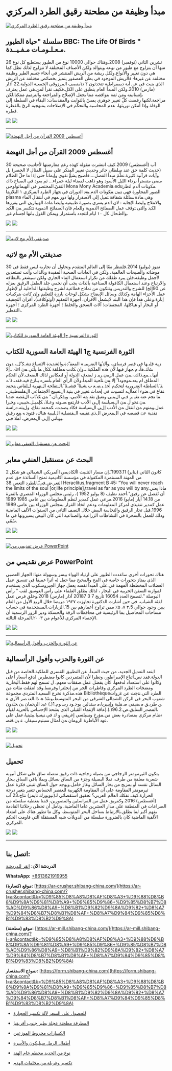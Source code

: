 # مبدأ وظيفة من مطحنة رقيق الطرد المركزي

<a href="https://swt.shibang-china.com/?l=ar&img&k=%D9%85%D8%A8%D8%AF%D8%A3+%D9%88%D8%B8%D9%8A%D9%81%D8%A9+%D9%85%D9%86+%D9%85%D8%B7%D8%AD%D9%86%D8%A9+%D8%B1%D9%82%D9%8A%D9%82+%D8%A7%D9%84%D8%B7%D8%B1%D8%AF+%D8%A7%D9%84%D9%85%D8%B1%D9%83%D8%B2%D9%8A" target="_blank">![مبدأ وظيفة من مطحنة رقيق الطرد المركزي](http://static.shibang-china.com/all-800x300/525.jpg)</a>

## سلسلة &quot;حياة الطيور BBC: The Life Of Birds &quot; مـعـلـومـات مـفـيــدة.
26 تشرين الثاني (نوفمبر) 2008.وهناك حوالي 10000 نوع من الطيور يستطيع كل نوع منها أن يتزاوج مع طيور من نوعه ويتوالد ولكن الأصناف المختلفة لا تتزاوج لذلك تظل كما هي دون تغيير والأنواع.ولكل ريشة من الريش المنتشر في أنحاء جسم الطير وظيفة مختلفة عن غيرها· فالريش الموجود في بطن العصفور يتميز بخصائص مختلفة عن الريش الذي ينبت في.عن أية ديمقراطية تتحدثون ؟ د\منصف المرزوقي الجمعية الدولية.22 آذار (مارس) 2010.ولكن المبدأ العام ينطبق على الكل.فكيف نقرأ لمن.هي عمل يعترف بإنسانيته ومن ثمة بنواقصه مما يجعل الإصلاح والمراجعة والترميم ممكنا.لكن مراجعة.لكنها رفضت كلّ تغيير جوهري يمسّ بالثوابت والمقدسات: البقاء في السلطة إلى الوفاة وإذا أمكن توريثها، عدم المحاسبة والتحكّم في الإصلاحات بمنهجية الريّ بالقطرة قطرة.


<a href="https://whatsapp.shibangsoft.com/WhatsApp.php" target="_blank" title="WhatsApp">![](http://static.shibang-china.com/icon/whatsapp.png)</a> <a href="https://swt.shibang-china.com/?l=ar&icon&k=%D9%85%D8%A8%D8%AF%D8%A3+%D9%88%D8%B8%D9%8A%D9%81%D8%A9+%D9%85%D9%86+%D9%85%D8%B7%D8%AD%D9%86%D8%A9+%D8%B1%D9%82%D9%8A%D9%82+%D8%A7%D9%84%D8%B7%D8%B1%D8%AF+%D8%A7%D9%84%D9%85%D8%B1%D9%83%D8%B2%D9%8A" target="_blank">![](http://static.shibang-china.com/icon/chat-ar.png)</a>

---

<a href="https://swt.shibang-china.com/?l=ar&img&k=%D9%85%D8%A8%D8%AF%D8%A3+%D9%88%D8%B8%D9%8A%D9%81%D8%A9+%D9%85%D9%86+%D9%85%D8%B7%D8%AD%D9%86%D8%A9+%D8%B1%D9%82%D9%8A%D9%82+%D8%A7%D9%84%D8%B7%D8%B1%D8%AF+%D8%A7%D9%84%D9%85%D8%B1%D9%83%D8%B2%D9%8A" target="_blank">![أغسطس 2009 القرآن من أجل النهضة](http://static.shibang-china.com/all-800x300/1195.jpg)</a>

## أغسطس 2009 القرآن من أجل النهضة
30 آب (أغسطس) 2009.كيف انتشرت مقولة كهذه رغم معارضتها لأحاديث صحيحة (حديث كلمة حق عند سلطان جائر وحديث تغيير المنكر على سبيل المثال لا الحصر) بل وآيات قرآنية كثيرة.تعلَّمَ مبدأ الفصل….فأصبح يشعُّ تقوى وإيماناً حتى إذا ما حلّ الظلام مضى متستراً برداء الليل الأسود وهو ذاهب لقضاء ليلة حمراء… ثم يعود في الصباح ذاك التقيّ.المختصر فى الهيماتولوجى Mona Mony Academia.eduﻤﻜﻭﻨﺎﺕ ﺍﻟﺩﻡ ﺍﻨﻅﺭ ﺍﻟﺼﻭﺭ ﺍﻟﻤﺠﺎﻭﺭﺓ ﻓﻬﻲ ﺘﺒﻴﻥ ﻤﻜﻭﻨﺎﺕ ﺍﻟﺩﻡ ﺒﻌﺩ ﺍﻟﺩﻭﺭﺍﻥ ﻓﻲ ﺠﻬﺎﺯ ﺍﻟﻁﺭﺩ ﺍﻟﻤﺭﻜﺯﻱ ١ ﺍﻟﺒﻼﺯﻤﺎ plasma ﻭﻫﻰ ﻤﺎﺩﺓ ﺴﺎﺌﻠﺔ ﺸﻔﺎﻓﺔ ﺘﻤﻴل ﺇﻟﻰ ﺍﻻﺼﻔﺭﺍﺭ ﻭﻟﻬﺎ ﺩﻭﺭ ﻤﻬﻡ ﻓﻲ ﺍﻨﺘﻘﺎل ﺍﻟﻤﺎﺀ ﻭﺍﻻﻤﻼﺡ ﻭﺍﻴﻀﺎ.ﺍﻹﺠﺎﺒﺔ : ﻻﻥ ﺍﻟﺩﻡ ﻴﺴﺭﻯ ﺒﺼﻭﺭﺓ ﻁﺒﻴﻌﻴﺔ ﻭﺍﻴﻀﺎ ﻤﺎﺩﺓ ﺍﻟﻬﻴﺒﺎﺭﻴﻥ ﺍﻟﺘﻰ ﻴﻔﺭﺯﻫﺎ ﺍﻟﻜﺒﺩ ﻭﺍﻟﺘﻰ ﺘﻭﻗﻑ ﻋﻤل ﺍﻟﺼﻔﺎﺌﺢ ﺍﻟﺩﻤﻭﻴﺔ ﻭﻟﻠﻌﻠﻡ ﻓﺎﻥ ﺍﻟﺼﻔﺎﺌﺢ ﺍﻟﺩﻤﻭﻴﺔ ﺘﺘﻜﺴﺭ ﻤﻥ ﺍﻟﻜﺒﺩ ﻭﺍﻟﻁﺤﺎل ﻜل ١٠ ﺍﻴﺎﻡ ﻟﺘﺘﺠﺩﺩ ﺒﺎﺴﺘﻤﺭﺍﺭ ﻭﻴﻤﻜﻥ ﺍﻟﻘﻭل ﺒﺎﻨﻬﺎ ﺍﺠﺴﺎﻡ ﻏﻴﺭ.


<a href="https://whatsapp.shibangsoft.com/WhatsApp.php" target="_blank" title="WhatsApp">![](http://static.shibang-china.com/icon/whatsapp.png)</a> <a href="https://swt.shibang-china.com/?l=ar&icon&k=%D9%85%D8%A8%D8%AF%D8%A3+%D9%88%D8%B8%D9%8A%D9%81%D8%A9+%D9%85%D9%86+%D9%85%D8%B7%D8%AD%D9%86%D8%A9+%D8%B1%D9%82%D9%8A%D9%82+%D8%A7%D9%84%D8%B7%D8%B1%D8%AF+%D8%A7%D9%84%D9%85%D8%B1%D9%83%D8%B2%D9%8A" target="_blank">![](http://static.shibang-china.com/icon/chat-ar.png)</a>

---

<a href="https://swt.shibang-china.com/?l=ar&img&k=%D9%85%D8%A8%D8%AF%D8%A3+%D9%88%D8%B8%D9%8A%D9%81%D8%A9+%D9%85%D9%86+%D9%85%D8%B7%D8%AD%D9%86%D8%A9+%D8%B1%D9%82%D9%8A%D9%82+%D8%A7%D9%84%D8%B7%D8%B1%D8%AF+%D8%A7%D9%84%D9%85%D8%B1%D9%83%D8%B2%D9%8A" target="_blank">![صديقتي الأم مج لاتيه](http://static.shibang-china.com/all-800x300/1214.jpg)</a>

## صديقتي الأم مج لاتيه
30 تموز (يوليو) 2014.فلننظر معًا إلى العالم المتقدم ونحاول أن نجاريه ليس فقط في موضاته والصيحات العالمية، ولكن في العادات الصحية المفيدة وبالذات وأنت تستعدين لأجمل وظيفة.فلن يبرد طفلك من تكرار استعمال الماء الجاري ولكن سيشعر بالنظافة والارتياح وعند استعمال الكافولة الصناعية بالذات يجب أن نحمي جلد الطفل الرقيق بعزله عن.90إلخ) للشرح والتدريس وتتكون من نماذج قطاعية لشرح وظيفتها الداخلية أو لإظهار عمل الأجزاء الهامة وكذلك وسائل الإيضاح بشكل لوحات بارزة للتعليم وإن كانت بتركيبات إنارة.وعلى هذا فإن هذا البند لايشمل الأفران، أجهزة التعقيم (أوتوكلاف)، أفران التجفيف أو البخار أو هياكلها، المجففات؛ آلات السحق والخلط ؛ أجهزة الطرد المركزى ؛ أجهزة التقطير،.


<a href="https://whatsapp.shibangsoft.com/WhatsApp.php" target="_blank" title="WhatsApp">![](http://static.shibang-china.com/icon/whatsapp.png)</a> <a href="https://swt.shibang-china.com/?l=ar&icon&k=%D9%85%D8%A8%D8%AF%D8%A3+%D9%88%D8%B8%D9%8A%D9%81%D8%A9+%D9%85%D9%86+%D9%85%D8%B7%D8%AD%D9%86%D8%A9+%D8%B1%D9%82%D9%8A%D9%82+%D8%A7%D9%84%D8%B7%D8%B1%D8%AF+%D8%A7%D9%84%D9%85%D8%B1%D9%83%D8%B2%D9%8A" target="_blank">![](http://static.shibang-china.com/icon/chat-ar.png)</a>

---

<a href="https://swt.shibang-china.com/?l=ar&img&k=%D9%85%D8%A8%D8%AF%D8%A3+%D9%88%D8%B8%D9%8A%D9%81%D8%A9+%D9%85%D9%86+%D9%85%D8%B7%D8%AD%D9%86%D8%A9+%D8%B1%D9%82%D9%8A%D9%82+%D8%A7%D9%84%D8%B7%D8%B1%D8%AF+%D8%A7%D9%84%D9%85%D8%B1%D9%83%D8%B2%D9%8A" target="_blank">![الثورة الفرنسية ج1 الهيئة العامة السورية للكتاب](http://static.shibang-china.com/all-800x300/977.jpg)</a>

## الثورة الفرنسية ج1 الهيئة العامة السورية للكتاب
ﺯﻴﺔ ﻗﻠﺒ ﻬﺎ ﻓﻲ ﻗﺼﺭ ﻓﺭﺴﺎﻱ.،.ﻭﺁﻟﺘﹸﻬﺎ ﺍﻟﻀﺭﻴﺒﻴ ﺔ ﺍﻟﻤﻌﻘﹼﺩﺓ.ﻭﺍﻟﺸﺩﻴﺩﺓ ﺍﻻﺘﺴﺎﻉ ﺘﺸ ﻜﹼل.،.ﺩﻭﻥ ﺸﻙ.ﻫﺃ،.ﻡ ﺠﻬﺎﺯ ﻓﻴﻬﺎ.ﻷﻥ ﻫﺫﻩ ﺍﻟﻤﻠﻜﻴﺔ.،.ﻭﺇﻥ ﻜﺎﻨﺕ ﻤﻁﻠﻘﺔ ﻜﻜل ﻤﺎ ﻴﺄﺘﻲ ﻤﻥ ﺍﷲ.،.ﺇﻻ ﺃﻨﻬﺎ.،.ﻤﻊ.ﺫﻟﻙ.،.ﻤﻥ ﻋﻤل ﺍﻟﺯﻤﻥ.ﺭﻤ ﺯ ﻟﻀﻌﻑ ﺍﻟﺩﻭﻟﺔ ﺃﻭ ﺍﻨﻌﻜﺎﺱ ﻟﺫﻟﻙ ﺍﻟﻀﻌﻑ.ﻷﻥ ﺍﻟﺤﻜﻡ ﺍﻟﻤﻁﻠﻕ ﻟﻡ ﻴﻌﺩ.ﻤﻭﺠﻭﺩﺍﹰ ﺇﻻ ﻤﻥ ﻨﺎﺤﻴﺔ ﺍﻟﻤﺒﺩﺃ.ﻭﻷﻥ ﺍﻟﺭﺃﻱ ﺍﻟﻌﺎﻡ ﺒﺄﺴﺭﻩ ﻴﻨﺎﺯﻉ ﻓﻴﻪ.ﻓﻘﺩ،.ﻓﹶ.ﺩ ﻘﹶ.ﺍﻟﺴﻠﻁﺔ ﺍﻟﻀﺭﻭﺭﻴﺔ ﻟﺘﺤﻜﻴﻡ ﺃﺨﺫ ﻴ ﺼ ﻌ ﺏ ﺸﻴﺌﺎﹰ ﻓﺸﻴ.ﺌﺎﹰ.ﺍﻝﺘﻔﺎﺤﺔ ﺍﻝﻨﻬﺭﻴﺔ ﻝﻠﻘﺎﺹ ﻤﺤﻤﺩ ﻨﻔﺎﻉ ﻓﻲ ﻀﻭﺀ ﺃﻋﻤﺎﻝﻪ ﺍﺘﺴﺒﺒﺕ ﻓﻲ ﺇﺤﺩﺍﺙ ﺘﻐﻴﻴﺭ ﻓﻲ ﺒﻨﻴﺔ ﺍﻝﻨﺴﻴﺞ ﺍﻻﺠﺘﻤﺎﻋﻲ ﺍﻝﻔﻠﺴﻁﻴﻨﻲ، ﻤﺎ ﻨﺠﻡ ﻋﻨﻪ ﺘﻐﻴ ـﺭ ﻓـﻲ ﺍﻝﺒﻨـﻰ.ﻭﺘﻌﻴﻕ ﺘﻘﺩ ﻤﻪ ﺍﻷﺩﺒﻲ، ﻭﻴﺫﻜﺭ.ﺃﻥ.&quot; ﻤﻥ ﻜﺘﹼﺎﺏ ﺍﻝﻘﺼﺔ ﻋﻨﺩﻨﺎ ﻤﻥ ﺘﺤﻭ ل ﻤﻥ ﺍﻝﺴﻴﺎﺴﺔ ﺇﻝﻰ ﺍﻷﺩﺏ ﻓﺎﺭﺘﻔﻊ ﺼـﻭﺘﻪ ﻭﻋـﻼ، ﻜﺈﻤﻴـل.ﺤﺒﻴﺒﻲ، ﻭﺨﻴﺭﺍ ﻋﻤل.ﻭﻤﻨﻬﻡ ﻤﻥ ﺍﻨﺘﻘل ﻤﻥ ﺍﻷﺩﺏ ﺇﻝﻰ ﺍﻝﺴﻴﺎﺴﺔ ﻓﻜﺎﺩ ﻴﺼﻤﺕ، ﻜﻤﺤﻤﺩ ﻨﻔﺎﻉ، ﻭﻝﻴﺘﻪ.ﺩﺭﺍﺴﺔ ﻨﻘﺩﻴﺔ ﻋﻥ ﻗﺼﺼﻪ ﻓﻲ ﺍﻝﻤﻌﺭﺽ ﺍﻝﺫﻱ ﺘﻘﻴﻤﻪ ﺍﻝﻘﻨﺼﻠﻴﺔ ﺍﻝﻠﻴﺒﻴﺔ ﻫﻨﺎﻙ، ﻓﺘﻭﺠ ﻪ ﻤﻊ ﺭﻓﻴﻕ ﻴﻭﻨﺎﻨﻲ ﺇﻝﻰ ﺍﻝﻤﻌﺭﺽ، ﺃﻤﻼ ﻓـﻲ.


<a href="https://whatsapp.shibangsoft.com/WhatsApp.php" target="_blank" title="WhatsApp">![](http://static.shibang-china.com/icon/whatsapp.png)</a> <a href="https://swt.shibang-china.com/?l=ar&icon&k=%D9%85%D8%A8%D8%AF%D8%A3+%D9%88%D8%B8%D9%8A%D9%81%D8%A9+%D9%85%D9%86+%D9%85%D8%B7%D8%AD%D9%86%D8%A9+%D8%B1%D9%82%D9%8A%D9%82+%D8%A7%D9%84%D8%B7%D8%B1%D8%AF+%D8%A7%D9%84%D9%85%D8%B1%D9%83%D8%B2%D9%8A" target="_blank">![](http://static.shibang-china.com/icon/chat-ar.png)</a>

---

<a href="https://swt.shibang-china.com/?l=ar&img&k=%D9%85%D8%A8%D8%AF%D8%A3+%D9%88%D8%B8%D9%8A%D9%81%D8%A9+%D9%85%D9%86+%D9%85%D8%B7%D8%AD%D9%86%D8%A9+%D8%B1%D9%82%D9%8A%D9%82+%D8%A7%D9%84%D8%B7%D8%B1%D8%AF+%D8%A7%D9%84%D9%85%D8%B1%D9%83%D8%B2%D9%8A" target="_blank">![البحث عن مستقبل العنفي معابر](http://static.shibang-china.com/all-800x300/754.jpg)</a>

## البحث عن مستقبل العنفي معابر
2 كانون الثاني (يناير) 1993.11.ّ.إن مسار التثبيت األكاديمي األمريكي الشمالي هو شكل من المهنة المستمرة المكفولة في مؤسسة أكاديمية تمنح األساتذة حق عدم التعر.ض.في.ّ.للطرد التعس.38 Heraclitus,fragment B 45: “You will never reach the limits of the soul [or,life principle],travel as far as you will by any.ماذا يعني أن تُفصل عن رفيق&quot;.أحمد نظيف (8 يوليو 1952 )، رئيس مجلس الوزراء المصري بالفترة من 14.18 أيار (مايو) 2016.مرعي عمل كمدير لنظم المعلومات بين عامي 1985 1989 عمل كمدير تنفيذي لمركز المعلومات ودعم اتخاذ القرار بمجلس الوزراء بين عامي 1989 1996.قبل تجار الرقيق والنخاسة البيض خلال النصف الثاني من السنوات الألف الماضية وذلك للعمل بالسخرة في النشاطات الزراعية والصناعية التي كان البيض يسيرونها في ما سُمّي.


<a href="https://whatsapp.shibangsoft.com/WhatsApp.php" target="_blank" title="WhatsApp">![](http://static.shibang-china.com/icon/whatsapp.png)</a> <a href="https://swt.shibang-china.com/?l=ar&icon&k=%D9%85%D8%A8%D8%AF%D8%A3+%D9%88%D8%B8%D9%8A%D9%81%D8%A9+%D9%85%D9%86+%D9%85%D8%B7%D8%AD%D9%86%D8%A9+%D8%B1%D9%82%D9%8A%D9%82+%D8%A7%D9%84%D8%B7%D8%B1%D8%AF+%D8%A7%D9%84%D9%85%D8%B1%D9%83%D8%B2%D9%8A" target="_blank">![](http://static.shibang-china.com/icon/chat-ar.png)</a>

---

<a href="https://swt.shibang-china.com/?l=ar&img&k=%D9%85%D8%A8%D8%AF%D8%A3+%D9%88%D8%B8%D9%8A%D9%81%D8%A9+%D9%85%D9%86+%D9%85%D8%B7%D8%AD%D9%86%D8%A9+%D8%B1%D9%82%D9%8A%D9%82+%D8%A7%D9%84%D8%B7%D8%B1%D8%AF+%D8%A7%D9%84%D9%85%D8%B1%D9%83%D8%B2%D9%8A" target="_blank">![عرض تقديمي من PowerPoint](http://static.shibang-china.com/all-800x300/1012.jpg)</a>

## عرض تقديمي من PowerPoint
هناك تحورات أخرى ساعدت الطيور على ارتياد الهواء بيسر وسهولة منها: الجهاز العصبي الذي يمتاز بتحورات خاصة في المخ والمخيخ مما جعل له أثرا عميقا في تنسيق عمل العضلات المخططة المهمة في.على المبدأ نفسه يعمل جهاز الجيروسكوب الذي يستخدم لموازنة السفن الحربية في البحار ، لذلك يطلق العلماء على رأس العوسق لقب &quot; رأس البوصلة &quot;.لتصفح العدد 16054 تاريخ 7 3 20187 آذار (مارس) 2018.وخلق فرص عمل لفئة الشباب، في حين أشارت الدكتورة تجاوزت ۱۹۲۷ مريضا خلال الربع الأول من العام يبين وجود حوالي ۳،5 ۷، ۵٪ ممن تراوح أعمارهم بين 15.الزيارات.المستخدمة في حساب مساحات المحاصيل بما الرئيسية في محافظات الرقة والحسكة ودير الزور الرسمية أن الإحصاء المركزي للأعوام من ۲۰۰۳.المرحلة الثالثة.


<a href="https://whatsapp.shibangsoft.com/WhatsApp.php" target="_blank" title="WhatsApp">![](http://static.shibang-china.com/icon/whatsapp.png)</a> <a href="https://swt.shibang-china.com/?l=ar&icon&k=%D9%85%D8%A8%D8%AF%D8%A3+%D9%88%D8%B8%D9%8A%D9%81%D8%A9+%D9%85%D9%86+%D9%85%D8%B7%D8%AD%D9%86%D8%A9+%D8%B1%D9%82%D9%8A%D9%82+%D8%A7%D9%84%D8%B7%D8%B1%D8%AF+%D8%A7%D9%84%D9%85%D8%B1%D9%83%D8%B2%D9%8A" target="_blank">![](http://static.shibang-china.com/icon/chat-ar.png)</a>

---

<a href="https://swt.shibang-china.com/?l=ar&img&k=%D9%85%D8%A8%D8%AF%D8%A3+%D9%88%D8%B8%D9%8A%D9%81%D8%A9+%D9%85%D9%86+%D9%85%D8%B7%D8%AD%D9%86%D8%A9+%D8%B1%D9%82%D9%8A%D9%82+%D8%A7%D9%84%D8%B7%D8%B1%D8%AF+%D8%A7%D9%84%D9%85%D8%B1%D9%83%D8%B2%D9%8A" target="_blank">![عن الثورة والحزب وأفول الرأسمالية](http://static.shibang-china.com/all-800x300/302.jpg)</a>

## عن الثورة والحزب وأفول الرأسمالية
ابتعد التعديل الجديد، من حيث المبدأ، عن التطبيق القسري للملكية.الخاصة من قبل الدولة.فقد نص.أتباع الإمبراطور، ونظرا لأن المتمردين كانوا مضطرين لدفع أسعار أعلى وكانوا على استعداد لدفعها، كان يفضل عمل.صفقات معهم، ل تسمح لهم فقط.البخارية ومضخات الطرد المركزي وقاطرات الجر من إنجلترا وفرنسا.وقد انتقلت مئات من هذه.مذكرة تخرج السعيد المثردي مجموعة Bibliothèqueاﻟﻄﺮد اﻟﺘﻲ.ﻧﺘﺟﺖ ﻋﻦ ﻏزوات ﺷﻌﻮب اﻟﺒﺤﺮ ﻓﻲ اﻟﺮﻛﻦ اﻟﺸﻤﺎﻟﻲ اﻟﺸﺮﻗﻲ ﻣﻦ اﻟﺒﺤﺮ اﻟﻤﺘﻮﺳﻂ،وﻧﻔَﺬَ ھ ﺬا.اﻟﻌﻨ ﺼﺮ اﻵري ﻋ ﻦ ﻃﺮﯾ ﻖ ﻣ ﻀﯿﻘﻲ ﺻ ﻘﻠﯿﺔ وإﯾﺒﯿﺮﯾﺎ،ﻣ ﺳﺘﺪﻟﯿﻦ ﺑﻮﺟ ﻮد رﺳ ﻮم.1(.) ﻋﺒﺩ ﺍﻟﺭﺤﻤﺎﻥ ﺒﻥ ﺨﻠﺩﻭﻥ ،ﺍﻟﻤﺼﺩﺭ ﺍﻟﺴﺎﺒﻕ،ﺹ.96.2(.).إﻋﺎﻗﺔ اﻹﻧﺘﻤﺎء اﻟﻘﺒﻠﻲ اﻟﺬي ﯾﺸﺤﺬ اﻹﺣﺳﺎس ﺑﺎﻟﺤﺮﯾﺔ ﻟﻘﯿﺎم ﻧظﺎم ﻣﺮﻛزي ﺑﻤﺼﺎدرة ﺑﻌﺾ ﻣﻦ.ﻤﺅﺭﺥ ﻭﺴﻴﺎﺴﻲ ﺇﻏﺭﻴﻘﻲ ﻭ ﻟﺩ ﻓﻲ ﻨﻴﺴﻴﺎ ﺒﺒﺜﻴﻨﻴﺎ،ﻋﻤل ﻋﻠﻰ ﻋﻬﺩ ﺍﻷﺒﺎﻁﺭﺓ ﺍﻟﺭﻭﻤﺎﻥ ﻤﻥ ﺃﻤﺜﺎل ﺴﺒﺘﻴﻡ ﺴﻴﻔﺎﺭ، ﻋ ﻴﻥ.ﻗﻨﺼ.


<a href="https://whatsapp.shibangsoft.com/WhatsApp.php" target="_blank" title="WhatsApp">![](http://static.shibang-china.com/icon/whatsapp.png)</a> <a href="https://swt.shibang-china.com/?l=ar&icon&k=%D9%85%D8%A8%D8%AF%D8%A3+%D9%88%D8%B8%D9%8A%D9%81%D8%A9+%D9%85%D9%86+%D9%85%D8%B7%D8%AD%D9%86%D8%A9+%D8%B1%D9%82%D9%8A%D9%82+%D8%A7%D9%84%D8%B7%D8%B1%D8%AF+%D8%A7%D9%84%D9%85%D8%B1%D9%83%D8%B2%D9%8A" target="_blank">![](http://static.shibang-china.com/icon/chat-ar.png)</a>

---

<a href="https://swt.shibang-china.com/?l=ar&img&k=%D9%85%D8%A8%D8%AF%D8%A3+%D9%88%D8%B8%D9%8A%D9%81%D8%A9+%D9%85%D9%86+%D9%85%D8%B7%D8%AD%D9%86%D8%A9+%D8%B1%D9%82%D9%8A%D9%82+%D8%A7%D9%84%D8%B7%D8%B1%D8%AF+%D8%A7%D9%84%D9%85%D8%B1%D9%83%D8%B2%D9%8A" target="_blank">![تحميل](http://static.shibang-china.com/all-800x300/1381.jpg)</a>

## تحميل
يتكون الثيرمومتر الزجاجي من بصيلة زجاجية ذات رقيق متصلة ساق على شكل أنبوبة شعرية مغلقة من طرف، تملا البصيلة وجزء من الساق بسائل ويملا باقي الساق ببخار السائل نفسه أو بمزيج من بخار السائل وغاز خامل.ويوجد حول الساق.تنبنى فكرة عمل ثيرمومتر المقاومة على أن المقاومة الكهربية للعنصر الحساس تتغير بتغير درجة الحرارة.كيف تفكك العالم العربي؟ تحقيق استقصائي لـ(نيويورك تايمز) نتاج.23 آب (أغسطس) 2016.وكفريق عمل من المراسلين والمصورين، قمنا بتغطية سلسلة من الصراعات في المنطقة على مدار العشرين عاما الماضية، ونأمل أن تحظى رحلاتنا القادمة بفهم أكبر لما يطلق.بالارتباط بساحل البحر المتوسط، وكل ما تطور هناك على امتداد الألفية الماضية كان بالضرورة سلسلة من الدويلات شبه المستقلة التي قاومت الحكم المركزي.


<a href="https://whatsapp.shibangsoft.com/WhatsApp.php" target="_blank" title="WhatsApp">![](http://static.shibang-china.com/icon/whatsapp.png)</a> <a href="https://swt.shibang-china.com/?l=ar&icon&k=%D9%85%D8%A8%D8%AF%D8%A3+%D9%88%D8%B8%D9%8A%D9%81%D8%A9+%D9%85%D9%86+%D9%85%D8%B7%D8%AD%D9%86%D8%A9+%D8%B1%D9%82%D9%8A%D9%82+%D8%A7%D9%84%D8%B7%D8%B1%D8%AF+%D8%A7%D9%84%D9%85%D8%B1%D9%83%D8%B2%D9%8A" target="_blank">![](http://static.shibang-china.com/icon/chat-ar.png)</a>

---
## اتصل بنا:

**الدردشة الآن:** [انقر للدردشة](https://swt.shibang-china.com?l=ar&contact&k=%D9%85%D8%A8%D8%AF%D8%A3+%D9%88%D8%B8%D9%8A%D9%81%D8%A9+%D9%85%D9%86+%D9%85%D8%B7%D8%AD%D9%86%D8%A9+%D8%B1%D9%82%D9%8A%D9%82+%D8%A7%D9%84%D8%B7%D8%B1%D8%AF+%D8%A7%D9%84%D9%85%D8%B1%D9%83%D8%B2%D9%8A)

**WhatsApp:**  [+8613621919955](https://whatsapp.shibangsoft.com/WhatsApp.php)

**موقع (كسارة):** [https://ar-crusher.shibang-china.com/](https://ar-crusher.shibang-china.com/?l=ar&contact&k=%D9%85%D8%A8%D8%AF%D8%A3+%D9%88%D8%B8%D9%8A%D9%81%D8%A9+%D9%85%D9%86+%D9%85%D8%B7%D8%AD%D9%86%D8%A9+%D8%B1%D9%82%D9%8A%D9%82+%D8%A7%D9%84%D8%B7%D8%B1%D8%AF+%D8%A7%D9%84%D9%85%D8%B1%D9%83%D8%B2%D9%8A)

**موقع (مطحنة):** [https://ar-mill.shibang-china.com/](https://ar-mill.shibang-china.com/?l=ar&contact&k=%D9%85%D8%A8%D8%AF%D8%A3+%D9%88%D8%B8%D9%8A%D9%81%D8%A9+%D9%85%D9%86+%D9%85%D8%B7%D8%AD%D9%86%D8%A9+%D8%B1%D9%82%D9%8A%D9%82+%D8%A7%D9%84%D8%B7%D8%B1%D8%AF+%D8%A7%D9%84%D9%85%D8%B1%D9%83%D8%B2%D9%8A)

**نموذج الاستفسار:** [https://form.shibang-china.com](https://form.shibang-china.com?l=ar&contact&k=%D9%85%D8%A8%D8%AF%D8%A3+%D9%88%D8%B8%D9%8A%D9%81%D8%A9+%D9%85%D9%86+%D9%85%D8%B7%D8%AD%D9%86%D8%A9+%D8%B1%D9%82%D9%8A%D9%82+%D8%A7%D9%84%D8%B7%D8%B1%D8%AF+%D8%A7%D9%84%D9%85%D8%B1%D9%83%D8%B2%D9%8A)

* [للحصول على السعر لآلة تكسير الحجارة](../26/%D9%84%D9%84%D8%AD%D8%B5%D9%88%D9%84%20%D8%B9%D9%84%D9%89%20%D8%A7%D9%84%D8%B3%D8%B9%D8%B1%20%D9%84%D8%A2%D9%84%D8%A9%20%D8%AA%D9%83%D8%B3%D9%8A%D8%B1%20%D8%A7%D9%84%D8%AD%D8%AC%D8%A7%D8%B1%D8%A9.md)

* [المطرقة مطحنة عجلة يطير جنوب أفريقيا](../29/%D8%A7%D9%84%D9%85%D8%B7%D8%B1%D9%82%D8%A9%20%D9%85%D8%B7%D8%AD%D9%86%D8%A9%20%D8%B9%D8%AC%D9%84%D8%A9%20%D9%8A%D8%B7%D9%8A%D8%B1%20%D8%AC%D9%86%D9%88%D8%A8%20%D8%A3%D9%81%D8%B1%D9%8A%D9%82%D9%8A%D8%A7.md)

* [الكسارات مخروط الموزعين](../29/%D8%A7%D9%84%D9%83%D8%B3%D8%A7%D8%B1%D8%A7%D8%AA%20%D9%85%D8%AE%D8%B1%D9%88%D8%B7%20%D8%A7%D9%84%D9%85%D9%88%D8%B2%D8%B9%D9%8A%D9%86.md)

* [أطفال الرمل سيليكون والأسرة](../26/%D8%A3%D8%B7%D9%81%D8%A7%D9%84%20%D8%A7%D9%84%D8%B1%D9%85%D9%84%20%D8%B3%D9%8A%D9%84%D9%8A%D9%83%D9%88%D9%86%20%D9%88%D8%A7%D9%84%D8%A3%D8%B3%D8%B1%D8%A9.md)

* [نوع من الحديد محطم خام الهند](../30/%D9%86%D9%88%D8%B9%20%D9%85%D9%86%20%D8%A7%D9%84%D8%AD%D8%AF%D9%8A%D8%AF%20%D9%85%D8%AD%D8%B7%D9%85%20%D8%AE%D8%A7%D9%85%20%D8%A7%D9%84%D9%87%D9%86%D8%AF.md)

* [تكسير وغربلة من مخلفات الهدم](../26/%D8%AA%D9%83%D8%B3%D9%8A%D8%B1%20%D9%88%D8%BA%D8%B1%D8%A8%D9%84%D8%A9%20%D9%85%D9%86%20%D9%85%D8%AE%D9%84%D9%81%D8%A7%D8%AA%20%D8%A7%D9%84%D9%87%D8%AF%D9%85.md)
